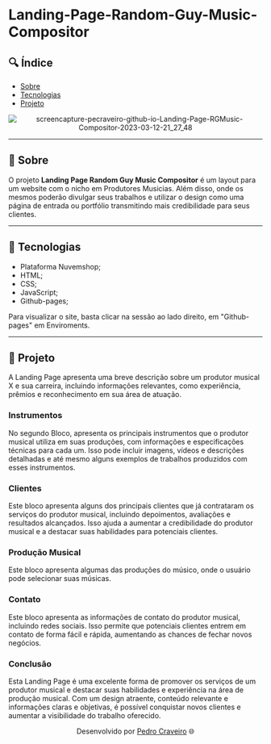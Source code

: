 # Landing-Page-Random-Guy-Music-Compositor

## 🔍 Índice
- [Sobre](#-sobre)
- [Tecnologias](#-tecnologias)
- [Projeto](#-Projeto)

<div align="center">
  

  ![screencapture-pecraveiro-github-io-Landing-Page-RGMusic-Compositor-2023-03-12-21_27_48](https://user-images.githubusercontent.com/79882049/224588172-810b6157-c9ec-4c57-8907-51c3bfa0cc77.png)


</div>



---

## 📑 Sobre

O projeto **Landing Page Random Guy Music Compositor** é um layout para um website com o nicho em Produtores Musicias. Além disso, onde os mesmos poderão divulgar seus trabalhos e utilizar o design como uma página de entrada ou portfólio transmitindo mais credibilidade para seus clientes. 

---

## 📑 Tecnologias

- Plataforma Nuvemshop;
- HTML;
- CSS;
- JavaScript;
- Github-pages;

Para visualizar o site, basta clicar na sessão ao lado direito, em "Github-pages" em Enviroments.

---

## 📑 Projeto

A Landing Page apresenta uma breve descrição sobre um produtor musical X e sua carreira, incluindo informações relevantes, como experiência, prêmios e reconhecimento em sua área de atuação.

### Instrumentos
No segundo Bloco, apresenta os principais instrumentos que o produtor musical utiliza em suas produções, com informações e especificações técnicas para cada um. Isso pode incluir imagens, vídeos e descrições detalhadas e até mesmo alguns exemplos de trabalhos produzidos com esses instrumentos.

### Clientes
Este bloco apresenta alguns dos principais clientes que já contrataram os serviços do produtor musical, incluindo depoimentos, avaliações e resultados alcançados. Isso ajuda a aumentar a credibilidade do produtor musical e a destacar suas habilidades para potenciais clientes.

### Produção Musical
Este bloco apresenta algumas das produções do músico, onde o usuário pode selecionar suas músicas.

### Contato
Este bloco apresenta as informações de contato do produtor musical, incluindo redes sociais. Isso permite que potenciais clientes entrem em contato de forma fácil e rápida, aumentando as chances de fechar novos negócios.


### Conclusão
Esta Landing Page é uma excelente forma de promover os serviços de um produtor musical e destacar suas habilidades e experiência na área de produção musical. Com um design atraente, conteúdo relevante e informações claras e objetivas, é possível conquistar novos clientes e aumentar a visibilidade do trabalho oferecido.

<p align="center">Desenvolvido por <a href ="https://www.linkedin.com/in/pecraveiro/">Pedro Craveiro</a> 🌐</p>
